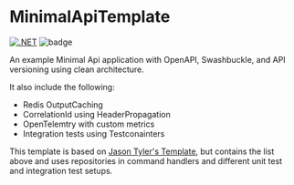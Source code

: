# MinimalApiTemplate
[![.NET](https://github.com/nield/MinimalApiTemplate/actions/workflows/dotnet.yml/badge.svg)](https://github.com/nield/MinimalApiTemplate/actions/workflows/dotnet.yml)
![badge](https://gist.githubusercontent.com/nield/036191e91ff7da1f940618f701c0ad9f/raw/badge_combined.svg?)

An example Minimal Api application with OpenAPI, Swashbuckle, and API versioning using clean architecture.

It also include the following: 
- Redis OutputCaching
- CorrelationId using HeaderPropagation
- OpenTelemtry with custom metrics
- Integration tests using Testconainters

This template is based on [Jason Tyler's Template](https://github.com/jasontaylordev/CleanArchitecture), but contains the list above and uses repositories in command handlers and different unit test and integration test setups.

